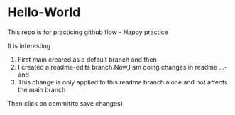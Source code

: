 # Hello-World
This repo is for practicing github flow - Happy practice

It is interesting 

1. First main creared as a default branch and then
2. I created a readme-edits branch.Now,I am doing changes in readme ...- and
3. This change is only applied to this readme branch alone and not affects the main branch 

Then click on commit(to save changes)

